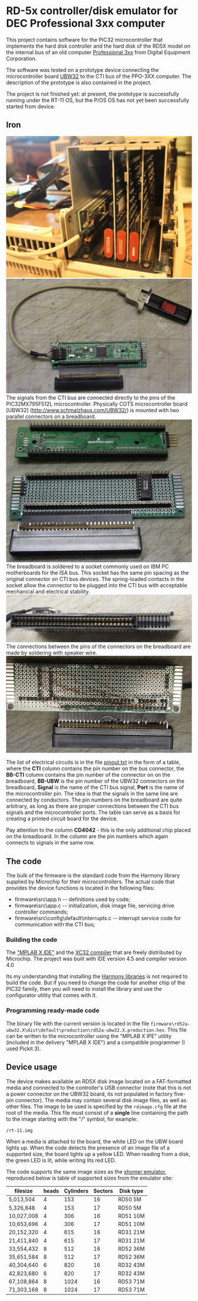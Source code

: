 # RD-5x controller/disk emulator for DEC Professional 3xx computer

This project contains software for the PIC32 microcontroller that implements the hard disk controller and the hard disk of the RD5X model on the internal bus of an old computer [Professional 3xx](https://en.wikipedia.org/wiki/DEC_Professional_(computer)) from Digital Equipment Corporation.

The software was tested on a prototype device connecting the microcontroller board [UBW32](http://www.schmalzhaus.com/UBW32/) to the CTI bus of the PPO-3XX computer. The description of the prototype is also contained in the project.

The project is not finished yet: at present, the prototype is successfully running under the RT-11 OS, but the P/OS OS has not yet been successfully started from device.

## Iron

![In chassis](pictures/IMG_0802.JPG)
![General view](pictures/IMG_0803.JPG)
The signals from the CTI bus are connected directly to the pins of the PIC32MX795F512L microcontroller. Physically COTS microcontroller board [UBW32] (http://www.schmalzhaus.com/UBW32/) is mounted with two parallel connectors on a breadboard.
![](pictures/IMG_0807.JPG)
The breadboard is soldered to a socket commonly used on IBM PC motherboards for the ISA bus. This socket has the same pin spacing as the original connector on CTI bus devices. The spring-loaded contacts in the socket allow the connector to be plugged into the CTI bus with acceptable mechanical and electrical stability.
![](pictures/IMG_0806.JPG)
The connections between the pins of the connectors on the breadboard are made by soldering with speaker wire.
![](pictures/IMG_0805.JPG)

The list of electrical circuits is in the file [pinout.txt](./pinout.txt) in the form of a table, where the **CTI** column contains the pin number on the bus connector, the **BB-CTI** column contains the pin number of the connector on on the breadboard, **BB-UBW** is the pin number of the UBW32 connectors on the breadboard, **Signal** is the name of the CTI bus signal, **Port** is the name of the microcontroller pin. The idea is that the signals in the same line are connected by conductors. The pin numbers on the breadboard are quite arbitrary, as long as there are proper connections between the CTI bus signals and the microcontroller ports. The table can serve as a basis for creating a printed circuit board for the device.

Pay attention to the column **CD4042** - this is the only additional chip placed on the breadboard. In the column are the pin numbers which again connects to signals in the same row.

## The code

The bulk of the firmware is the standard code from the Harmony library supplied by Microchip for their microcontrollers. The actual code that provides the device functions is located in the following files:
* firmware\src\app.h -- definitions used by code;
* firmware\src\app.c -- initialization, disk image file, servicing drive controller commands;
* firmware\src\config\default\interrupts.c -- interrupt service code for communication with the CTI bus;

### Building the code

The ["MPLAB X IDE"](https://www.microchip.com/en-us/tools-resources/develop/mplab-x-ide) and the [XC32 compiler](https://www.microchip.com/en-us/tools-resources/develop/mplab-xc-compilers/downloads-documentation#XC32) that are freely distributed by Microchip. The project was built with IDE version 4.5 and compiler version 4.0

Its my understanding that installing the [Harmony libraries](https://www.microchip.com/en-us/tools-resources/configure/mplab-harmony) is not required to build the code. But if you need to change the code for another chip of the PIC32 family, then you will need to install the library and use the configurator utility that comes with it.

### Programming ready-made code

The binary file with the current version is located in the file `firmware\rd52a-ubw32.X\dist\default\production\rd52a-ubw32.X.production.hex`. This file can be written to the microcontroller using the "MPLAB X IPE" utility (included in the delivery "MPLAB X IDE") and a compatible programmer (I used Pickit 3).

## Device usage

The device makes available an RD5X disk image located on a FAT-formatted media and connected to the controller's USB connector (note that this is not a power connector on the UBW32 board, its not populated in factory five-pin connector). The media may contain several disk image files, as well as other files. The image to be used is specified by the `rdimage.cfg` file at the root of the media. This file must consist of a **single** line containing the path to the image starting with the "/" symbol, for example:
```
/rt-11.img
```
When a media is attached to the board, the white LED on the UBW board lights up. When the code detects the presence of an image file of a supported size, the board lights up a yellow LED. When reading from a disk, the green LED is lit, while writing lits red LED.

The code supports the same image sizes as the [xhomer emulator](http://xhomer.isani.org/xhomer/), reproduced below is table of supported sizes from the emulator site:

| filesize| heads | Cylinders |Sectors |Disk type
| --------| ----- | --------- |------- |---------
| 5,013,504| 4 | 153 | 16 | RD50 5M
| 5,326,848| 4 | 153 | 17 | RD50 5M
| 10,027,008| 4 | 306 | 16 | RD51 10M
| 10,653,696| 4 | 306 | 17 | RD51 10M
| 20,152,320| 4 | 615 | 16 | RD31 21M
| 21,411,840| 4 | 615 | 17 | RD31 21M
| 33,554,432| 8 | 512 | 16 | RD52 36M
| 35,651,584| 8 | 512 | 17 | RD52 36M
| 40,304,640| 6 | 820 | 16 | RD32 43M
| 42,823,680| 6 | 820 | 17 | RD32 43M
| 67,108,864| 8 | 1024 | 16 | RD53 71M
| 71,303,168| 8 | 1024 | 17 | RD53 71M